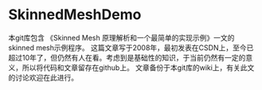 # SkinnedMeshDemo
本git库包含 《Skinned Mesh 原理解析和一个最简单的实现示例》一文的skinned mesh示例程序。
这篇文章写于2008年，最初发表在CSDN上，至今已超过10年了，但仍然有人在看。考虑到是基础性的知识，于当前仍然有一定的意义，所以将代码和文章留存在github上。
文章备份于本git库的wiki上，有关此文的讨论欢迎在此进行。

